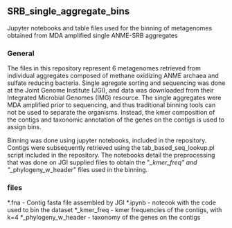 ## SRB_single_aggregate_bins
Jupyter notebooks and table files used for the binning of metagenomes obtained from MDA amplified single ANME-SRB aggregates

### General
The files in this repository represent 6 metagenomes retrieved from individual aggregates composed of methane oxidizing ANME archaea and sulfate reducing bacteria. 
Single agregate sorting and sequencing was done at the Joint Genome Institute (JGI), and data was downloaded from their Integrated Microbial Genomes (IMG) resource.
The single aggregates were MDA amplified prior to sequencing, and thus traditional binning tools can not be used to separate the organisms. 
Instead, the kmer composition of the contigs and taxonomic annotation of the genes on the contigs is used to assign bins. 

Binning was done using jupyter notebooks, included in the repository. Contigs were subsequently retrieved using the tab_based_seq_lookup.pl script included in the repository.
The notebooks detail the preprocessing that was done on JGI supplied files to obtain the "*_kmer_freq" and "*_phylogeny_w_header" files used in the binning.

### files
*.fna - Contig fasta file assembled by JGI
*.ipynb - noteook with the code used to bin the dataset
*_kmer_freq - kmer frequencies of the contigs, with k=4
*_phylogeny_w_header - taxonomy of the genes on the contigs 
